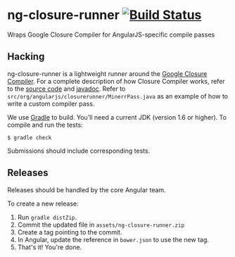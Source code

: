 # ng-closure-runner [![Build Status](https://travis-ci.org/angular/ng-closure-runner.png)](https://travis-ci.org/angular/ng-closure-runner)

Wraps Google Closure Compiler for AngularJS-specific compile passes

## Hacking

ng-closure-runner is a lightweight runner around the 
[Google Closure Compiler](https://developers.google.com/closure/compiler/). For
a complete description of how Closure Compiler works, refer to the
[source code](https://code.google.com/p/closure-compiler/source/browse/) and
[javadoc](http://javadoc.closure-compiler.googlecode.com/git/index.html). Refer
to `src/org/angularjs/closurerunner/MinerrPass.java` as an example of how to
write a custom compiler pass.

We use [Gradle](http://www.gradle.org) to build. You'll need a current JDK 
(version 1.6 or higher). To compile and run the tests:

```
$ gradle check
```

Submissions should include corresponding tests.

## Releases

Releases should be handled by the core Angular team.

To create a new release: 

1. Run `gradle distZip`. 
2. Commit the updated file in `assets/ng-closure-runner.zip`
3. Create a tag pointing to the commit. 
4. In Angular, update the reference in `bower.json` to use the new tag.
5. That's it! You're done.
